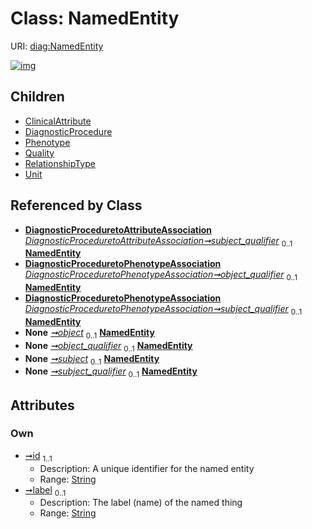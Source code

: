 
# Class: NamedEntity




URI: [diag:NamedEntity](http://w3id.org/ontogpt/diagnostic_procedure/NamedEntity)


[![img](https://yuml.me/diagram/nofunky;dir:TB/class/[Unit],[RelationshipType],[Quality],[Phenotype],[DiagnosticProceduretoAttributeAssociation]-%20subject_qualifier%200..1>[NamedEntity&#124;id:string;label:string%20%3F],[DiagnosticProceduretoPhenotypeAssociation]-%20object_qualifier%200..1>[NamedEntity],[DiagnosticProceduretoPhenotypeAssociation]-%20subject_qualifier%200..1>[NamedEntity],[Triple]-%20object%200..1>[NamedEntity],[Triple]-%20object_qualifier%200..1>[NamedEntity],[Triple]-%20subject%200..1>[NamedEntity],[Triple]-%20subject_qualifier%200..1>[NamedEntity],[NamedEntity]^-[Unit],[NamedEntity]^-[RelationshipType],[NamedEntity]^-[Quality],[NamedEntity]^-[Phenotype],[NamedEntity]^-[DiagnosticProcedure],[NamedEntity]^-[ClinicalAttribute],[Triple],[DiagnosticProceduretoPhenotypeAssociation],[DiagnosticProceduretoAttributeAssociation],[DiagnosticProcedure],[ClinicalAttribute])](https://yuml.me/diagram/nofunky;dir:TB/class/[Unit],[RelationshipType],[Quality],[Phenotype],[DiagnosticProceduretoAttributeAssociation]-%20subject_qualifier%200..1>[NamedEntity&#124;id:string;label:string%20%3F],[DiagnosticProceduretoPhenotypeAssociation]-%20object_qualifier%200..1>[NamedEntity],[DiagnosticProceduretoPhenotypeAssociation]-%20subject_qualifier%200..1>[NamedEntity],[Triple]-%20object%200..1>[NamedEntity],[Triple]-%20object_qualifier%200..1>[NamedEntity],[Triple]-%20subject%200..1>[NamedEntity],[Triple]-%20subject_qualifier%200..1>[NamedEntity],[NamedEntity]^-[Unit],[NamedEntity]^-[RelationshipType],[NamedEntity]^-[Quality],[NamedEntity]^-[Phenotype],[NamedEntity]^-[DiagnosticProcedure],[NamedEntity]^-[ClinicalAttribute],[Triple],[DiagnosticProceduretoPhenotypeAssociation],[DiagnosticProceduretoAttributeAssociation],[DiagnosticProcedure],[ClinicalAttribute])

## Children

 * [ClinicalAttribute](ClinicalAttribute.md)
 * [DiagnosticProcedure](DiagnosticProcedure.md)
 * [Phenotype](Phenotype.md)
 * [Quality](Quality.md)
 * [RelationshipType](RelationshipType.md)
 * [Unit](Unit.md)

## Referenced by Class

 *  **[DiagnosticProceduretoAttributeAssociation](DiagnosticProceduretoAttributeAssociation.md)** *[DiagnosticProceduretoAttributeAssociation➞subject_qualifier](DiagnosticProceduretoAttributeAssociation_subject_qualifier.md)*  <sub>0..1</sub>  **[NamedEntity](NamedEntity.md)**
 *  **[DiagnosticProceduretoPhenotypeAssociation](DiagnosticProceduretoPhenotypeAssociation.md)** *[DiagnosticProceduretoPhenotypeAssociation➞object_qualifier](DiagnosticProceduretoPhenotypeAssociation_object_qualifier.md)*  <sub>0..1</sub>  **[NamedEntity](NamedEntity.md)**
 *  **[DiagnosticProceduretoPhenotypeAssociation](DiagnosticProceduretoPhenotypeAssociation.md)** *[DiagnosticProceduretoPhenotypeAssociation➞subject_qualifier](DiagnosticProceduretoPhenotypeAssociation_subject_qualifier.md)*  <sub>0..1</sub>  **[NamedEntity](NamedEntity.md)**
 *  **None** *[➞object](triple__object.md)*  <sub>0..1</sub>  **[NamedEntity](NamedEntity.md)**
 *  **None** *[➞object_qualifier](triple__object_qualifier.md)*  <sub>0..1</sub>  **[NamedEntity](NamedEntity.md)**
 *  **None** *[➞subject](triple__subject.md)*  <sub>0..1</sub>  **[NamedEntity](NamedEntity.md)**
 *  **None** *[➞subject_qualifier](triple__subject_qualifier.md)*  <sub>0..1</sub>  **[NamedEntity](NamedEntity.md)**

## Attributes


### Own

 * [➞id](namedEntity__id.md)  <sub>1..1</sub>
     * Description: A unique identifier for the named entity
     * Range: [String](types/String.md)
 * [➞label](namedEntity__label.md)  <sub>0..1</sub>
     * Description: The label (name) of the named thing
     * Range: [String](types/String.md)
